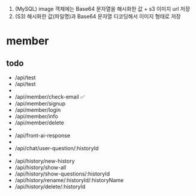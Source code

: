 1. (MySQL) image 객체에는 Base64 문자열을 해시화한 값 + s3 이미지 url 저장
2. (S3) 해시화한 값(파일명)과 Base64 문자열 디코딩해서 이미지 형태로 저장

# member

## todo

* /api/test
* /api/test
*
* /api/member/check-email ✅
* /api/member/signup
* /api/member/login
* /api/member/info
* /api/member/delete
*
* /api/front-ai-response
*
* /api/chat/user-question/:historyId
*
* /api/history/new-history
* /api/history/show-all
* /api/history/show-questions/:historyId
* /api/history/rename/:historyId/:historyName
* /api/history/delete/:historyId